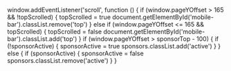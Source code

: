 window.addEventListener('scroll', function () {
    if (window.pageYOffset > 165 && !topScrolled) {
      topScrolled = true
      document.getElementById('mobile-bar').classList.remove('top')
    } else if (window.pageYOffset <= 165 && topScrolled) {
      topScrolled = false
      document.getElementById('mobile-bar').classList.add('top')
    }
    if (window.pageYOffset > sponsorTop - 100) {
      if (!sponsorActive) {
        sponsorActive = true
        sponsors.classList.add('active')
      }
    } else {
      if (sponsorActive) {
        sponsorActive = false
        sponsors.classList.remove('active')
      }
    }